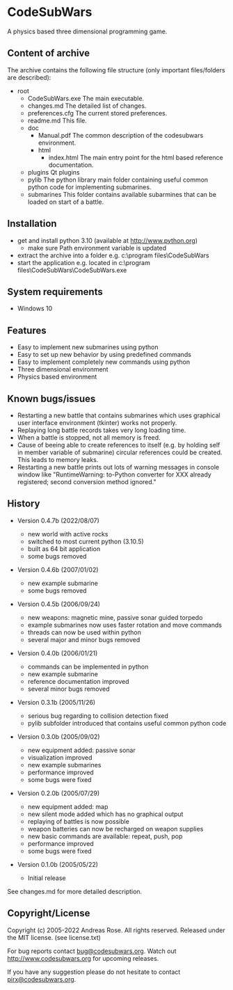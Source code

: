 CodeSubWars
===================

A physics based three dimensional programming game.


Content of archive
------------------
The archive contains the following file structure (only important files/folders are 
described):
- root
  - CodeSubWars.exe   The main executable.
  - changes.md        The detailed list of changes.
  - preferences.cfg   The current stored preferences.
  - readme.md         This file.
  - doc
    - Manual.pdf      The common description of the codesubwars environment.
    - html
      - index.html    The main entry point for the html based reference documentation.
  - plugins           Qt plugins
  - pylib             The python library main folder containing useful common python 
                      code for implementing submarines.
  - submarines        This folder contains available subarmines that can be loaded on 
                      start of a battle.
  

Installation
------------
* get and install python 3.10 (available at http://www.python.org) 
  - make sure Path environment variable is updated
* extract the archive into a folder e.g. c:\program files\CodeSubWars 
* start the application e.g. located in c:\program files\CodeSubWars\CodeSubWars.exe


System requirements
-------------------
* Windows 10


Features
--------
* Easy to implement new submarines using python
* Easy to set up new behavior by using predefined commands
* Easy to implement completely new commands using python
* Three dimensional environment
* Physics based environment


Known bugs/issues
-----------------
* Restarting a new battle that contains submarines which uses graphical user interface 
  environment (tkinter) works not properly.
* Replaying long battle records takes very long loading time.
* When a battle is stopped, not all memory is freed.
* Cause of beeing able to create references to itself (e.g. by holding self in member 
  variable of submarine) circular references could be created. This leads to memory 
  leaks.
* Restarting a new battle prints out lots of warning messages in console window like 
  "RuntimeWarning: to-Python converter for XXX already registered; second conversion 
  method ignored."


History
-------
* Version 0.4.7b (2022/08/07)
  - new world with active rocks
  - switched to most current python (3.10.5)
  - built as 64 bit application
  - some bugs removed

* Version 0.4.6b (2007/01/02)
  - new example submarine
  - some bugs removed

* Version 0.4.5b (2006/09/24)
  - new weapons: magnetic mine, passive sonar guided torpedo
  - example submarines now uses faster rotation and move commands
  - threads can now be used within python
  - several major and minor bugs removed

* Version 0.4.0b (2006/01/21)
  - commands can be implemented in python
  - new example submarine 
  - reference documentation improved
  - several minor bugs removed

* Version 0.3.1b (2005/11/26)
  - serious bug regarding to collision detection fixed
  - pylib subfolder introduced that contains useful common python code

* Version 0.3.0b (2005/09/02)
  - new equipment added: passive sonar
  - visualization improved
  - new example submarines
  - performance improved
  - some bugs were fixed

* Version 0.2.0b (2005/07/29)
  - new equipment added: map 
  - new silent mode added which has no graphical output
  - replaying of battles is now possible
  - weapon batteries can now be recharged on weapon supplies
  - new basic commands are available: repeat, push, pop
  - performance improved
  - some bugs were fixed

* Version 0.1.0b (2005/05/22)
  - Initial release

See changes.md for more detailed description.


Copyright/License
-----------------
Copyright (c) 2005-2022 Andreas Rose. All rights reserved.
Released under the MIT license. (see license.txt)


For bug reports contact bug@codesubwars.org.
Watch out http://www.codesubwars.org for upcoming releases.

If you have any suggestion please do not hesitate to contact pirx@codesubwars.org.
